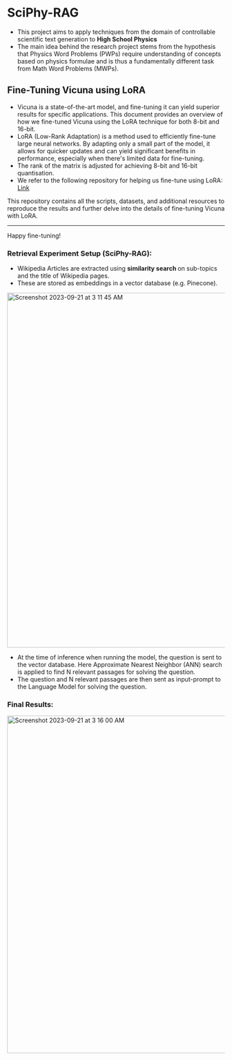 # SciPhy-RAG

- This project aims to apply techniques from the domain of controllable scientific text generation to <b> High School Physics </b>
- The main idea behind the research project stems from the hypothesis that Physics Word Problems (PWPs) require understanding of concepts based on physics formulae and is thus a fundamentally different task from Math Word Problems (MWPs).

## Fine-Tuning Vicuna using LoRA

- Vicuna is a state-of-the-art model, and fine-tuning it can yield superior results for specific applications. This document provides an overview of how we fine-tuned Vicuna using the LoRA technique for both 8-bit and 16-bit.
- LoRA (Low-Rank Adaptation) is a method used to efficiently fine-tune large neural networks. By adapting only a small part of the model, it allows for quicker updates and can yield significant benefits in performance, especially when there's limited data for fine-tuning.
- The rank of the matrix is adjusted for achieving 8-bit and 16-bit quantisation.
- We refer to the following repository for helping us fine-tune using LoRA: [Link](https://github.com/jackaduma/Vicuna-LoRA-RLHF-PyTorch)

This repository contains all the scripts, datasets, and additional resources to reproduce the results and further delve into the details of fine-tuning Vicuna with LoRA.

---

Happy fine-tuning!


### Retrieval Experiment Setup (SciPhy-RAG):
- Wikipedia Articles are extracted using <b> similarity search </b> on sub-topics and the title of Wikipedia pages.
- These are stored as embeddings in a vector database (e.g. Pinecone).
<img width="822" alt="Screenshot 2023-09-21 at 3 11 45 AM" src="https://github.com/arnav10goel/SciPhy-RAG/assets/97335445/86f4d63a-d9bd-41a3-8031-af5c123f5d7f">

- At the time of inference when running the model, the question is sent to the vector database. Here Approximate Nearest Neighbor (ANN) search is applied to find N relevant passages for solving the question.
- The question and N relevant passages are then sent as input-prompt to the Language Model for solving the question.

### Final Results:
<img width="782" alt="Screenshot 2023-09-21 at 3 16 00 AM" src="https://github.com/arnav10goel/SciPhy-RAG/assets/97335445/f9ef8a96-d343-4bea-8435-2ecf0fb5be5d">


